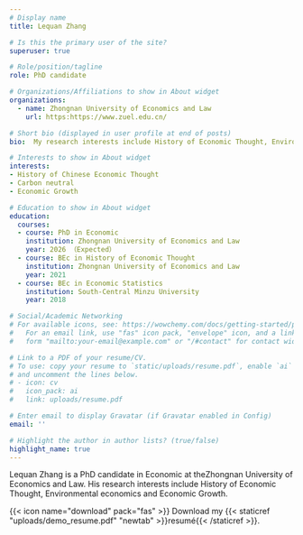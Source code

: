 ```yaml
---
# Display name
title: Lequan Zhang

# Is this the primary user of the site?
superuser: true

# Role/position/tagline
role: PhD candidate

# Organizations/Affiliations to show in About widget
organizations:
  - name: Zhongnan University of Economics and Law
    url: https:https://www.zuel.edu.cn/

# Short bio (displayed in user profile at end of posts)
bio:  My research interests include History of Economic Thought, Environmental economics and Economic Growth.

# Interests to show in About widget
interests:
- History of Chinese Economic Thought
- Carbon neutral
- Economic Growth

# Education to show in About widget
education:
  courses:
  - course: PhD in Economic
    institution: Zhongnan University of Economics and Law
    year: 2026 （Expected）
  - course: BEc in History of Economic Thought
    institution: Zhongnan University of Economics and Law
    year: 2021
  - course: BEc in Economic Statistics
    institution: South-Central Minzu University
    year: 2018

# Social/Academic Networking
# For available icons, see: https://wowchemy.com/docs/getting-started/page-builder/#icons
#   For an email link, use "fas" icon pack, "envelope" icon, and a link in the
#   form "mailto:your-email@example.com" or "/#contact" for contact widget.

# Link to a PDF of your resume/CV.
# To use: copy your resume to `static/uploads/resume.pdf`, enable `ai` icons in `params.toml`,
# and uncomment the lines below.
# - icon: cv
#   icon_pack: ai
#   link: uploads/resume.pdf

# Enter email to display Gravatar (if Gravatar enabled in Config)
email: ''

# Highlight the author in author lists? (true/false)
highlight_name: true
---
```


Lequan Zhang is a PhD candidate in Economic at theZhongnan University of Economics and Law. His research interests include History of Economic Thought, Environmental economics and Economic Growth.



{{< icon name="download" pack="fas" >}} Download my {{< staticref "uploads/demo_resume.pdf" "newtab" >}}resumé{{< /staticref >}}.
